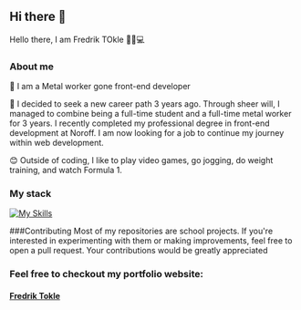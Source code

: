 ## Hi there 👋
Hello there, I am Fredrik TOkle 👋😊💻

### About me

🔭 I am a Metal worker gone front-end developer

🌱 I decided to seek a new career path 3 years ago. Through sheer will, I managed to combine being a full-time student and a full-time metal worker for 3 years. I recently completed my professional degree in front-end development at Noroff. I am now looking for a job to continue my journey within web development.

😊 Outside of coding, I like to play video games, go jogging, do weight training, and watch Formula 1.

### My stack
[![My Skills](https://skillicons.dev/icons?i=js,html,css,git,react,bootstrap,tailwind,sass)](https://skillicons.dev)

###Contributing
Most of my repositories are school projects. If you're interested in experimenting with them or making improvements, feel free to open a pull request. Your contributions would be greatly appreciated

### Feel free to checkout my portfolio website:

#### [Fredrik Tokle](https://fredrik-tokle.netlify.app/)

